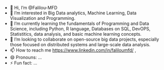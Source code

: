 - 👋 Hi, I’m @Falilou-MFD
- 👀 I’m interested in Big Data analytics, Machine Learning, Data Visualization and Programming.
- 🌱 I’m currently learning the fundamentals of Programming and Data Science, including Python, R language, Databases on SQL, DevOPS, Statistitics, data analysis, and basic machine learning concepts.
- 💞️ I’m looking to collaborate on open-source big data projects, especially those focused on distributed systems and large-scale data analysis.
- 📫 How to reach me https://www.linkedin.com/in/faliloumfd/ ,
- 😄 Pronouns: ...
- ⚡ Fun fact: ...

<!---
Falilou-MFD/Falilou-MFD is a ✨ special ✨ repository because its `README.md` (this file) appears on your GitHub profile.
You can click the Preview link to take a look at your changes.
--->
